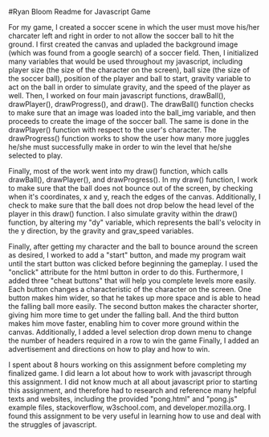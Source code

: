 #Ryan Bloom Readme for Javascript Game

For my game, I created a soccer scene in which the user must move his/her charcater left and right in order to not
allow the soccer ball to hit the ground.  I first created the canvas and upladed the background image (which was 
found from a google search) of a soccer field.  Then, I initialized many variables that would be used throughout 
my javascript, including player size (the size of the character on the screen), ball size (the size of the soccer ball),
position of the player and ball to start, gravity variable to act on the ball in order to simulate gravity, and the speed
of the player as well.  Then, I worked on four main javascript functions, drawBall(), drawPlayer(), drawProgress(), 
and draw().  The drawBall() function checks to make sure that an image was loaded into the ball_img variable, and then 
proceeds to create the image of the soccer ball.  The same is done in the drawPlayer() function with respect to the
user's character.  The drawProgress() function works to show the user how many more juggles he/she must successfully 
make in order to win the level that he/she selected to play.

Finally, most of the work went into my draw() function, which calls drawBall(), drawPlayer(), and drawProgress().  In
my draw() function, I work to make sure that the ball does not bounce out of the screen, by checking when it's coordinates,
x and y, reach the edges of the canvas.  Additionally, I check to make sure that the ball does not drop below the head
level of the player in this draw() function.  I also simulate gravity within the draw() function, by altering my "dy" 
variable, which represents the ball's velocity in the y direction, by the gravity and grav_speed variables.

Finally, after getting my character and the ball to bounce around the screen as desired, I worked to add a "start" button,
and made my program wait until the start button was clicked before beginning the gameplay.  I used the "onclick" attribute for 
the html button in order to do this.  Furthermore, I added three "cheat buttons" that will help you complete levels more easily.  
Each button changes a characteristic of the character on the screen.  One button makes him wider, so that he takes up more space 
and is able to head the falling ball more easily.  The second button makes the character shorter, giving him more time to get under 
the falling ball.  And the third button makes him move faster, enabling him to cover more ground within the canvas.  Additionally, 
I added a level selection drop down menu to change the number of headers required in a row to win the game  Finally, I added 
an advertisement and directions on how to play and how to win.

I spent about 8 hours working on this assignment before completing my finalized game.  I did learn a lot about how to work with 
javascript through this assignment.  I did not know much at all about javascript prior to starting this assignment, and therefore had 
to research and reference many helpful texts and websites, including the provided "pong.html" and "pong.js" example files, stackoverflow, 
w3school.com, and developer.mozilla.org.  I found this assignment to be very useful in learning how to use and deal with the struggles of javascript.